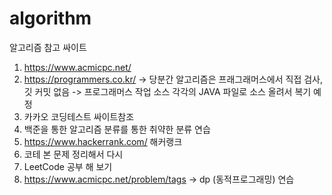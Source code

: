 # algorithm
알고리즘 참고 싸이트
  1) https://www.acmicpc.net/
  2) https://programmers.co.kr/
     -> 당분간 알고리즘은 프래그래머스에서 직접 검사, 깃 커밋 없음
     -> 프로그래머스 작업 소스 각각의 JAVA 파일로 소스 올려서 복기 예정
  3) 카카오 코딩테스트 싸이트참조
  4) 백준을 통한 알고리즘 분류를 통한 취약한 분류 연습
  5) https://www.hackerrank.com/ 해커랭크
  6) 코테 본 문제 정리해서 다시 
  7) LeetCode 공부 해 보기
  8) https://www.acmicpc.net/problem/tags -> dp (동적프로그래밍) 연습
